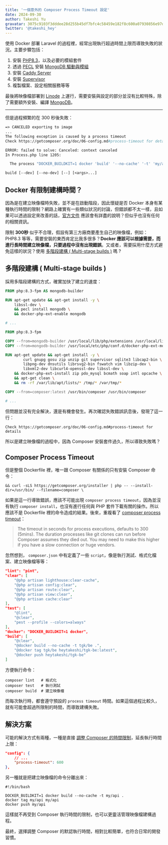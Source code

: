 ```yaml
---
title: '一個意外的 Composer Process Timeout 設定'
date: 2024-09-30
author: Takeshi Yu
gravatar: 3075c9103f3dddee28d255b45df7bfc4c58459e182f8c600a07930856e97dc39
twitter: '@takeshi_hey'
---
```


使用 Docker 部署 Laravel 的過程裡，經常出現執行超過時間上限而導致失敗的狀況。主要步驟包括：

1. 安裝 [PHP8.3](https://www.php.net/releases/8.3/en.php)，以及必要的模組套件
2. 透過 [PECL](https://pecl.php.net) 安裝 [MongoDB 驅動與模組](https://www.mongodb.com/docs/drivers/php-drivers/)
3. 安裝 [Caddy Server](https://caddyserver.com)
4. 安裝 [Supervisor](http://supervisord.org)
5. 複製檔案、設定相關服務等等

最後將映像檔部署到 [Linode](https://www.linode.com) 上運行，需要安裝與設定的部分並沒有比較特殊，除了需要額外安裝、編譯 [MongoDB](https://www.mongodb.com/)。

---

但是過程頻繁的在 300 秒後失敗：

```dockerfile
=> CANCELED exporting to image                                                                                       37.6s
...
The following exception is caused by a process timeout
Check https://getcomposer.org/doc/06-config.md#process-timeout for details

ERROR: failed to solve: Canceled: context canceled
In Process.php line 1205:

  The process "DOCKER_BUILDKIT=1 docker 'build' '--no-cache' '-t' 'my/api' '.'" exceeded the timeout of 300 seconds.

build [--dev] [--no-dev] [--] [<args>...]
```

## Docker 有限制建構時間？

因為是在建立映像檔時失敗，並不是在啟動階段，因此懷疑是否 Docker 本身有某種執行時間的限制？網路上確實有一些類似狀況的討論，但錯誤都不太一樣，且如果可以透過設定來改善的話，[官方文件](https://docs.docker.com/get-started/) 應該會有詳盡的說明？但似乎也沒有任何的相關資訊。

限制 **300秒** 似乎不合理，假設有第三方廠商要產生自己的映像檔，例如：PHP8.3 等等，需要安裝的東西肯定比我多很多？**Docker 應該可以根據需要，而進行長時間建立映像檔，只要過程中沒有出現錯誤**。又或者，需要採用什麼方式避免這樣的狀況？使用 [多階段建構 ( Multi-stage builds )](https://docs.docker.com/build/building/multi-stage/) 嗎 ?

## 多階段建構 ( Multi-stage builds )

採用多階段建構的方式，確實加快了建立的速度：

```dockerfile
FROM php:8.3-fpm AS mongodb-builder

RUN apt-get update && apt-get install -y \
    libssl-dev \
    && pecl install mongodb \
    && docker-php-ext-enable mongodb

# ...

FROM php:8.3-fpm

COPY --from=mongodb-builder /usr/local/lib/php/extensions /usr/local/lib/php/extensions
COPY --from=mongodb-builder /usr/local/etc/php/conf.d/docker-php-ext-mongodb.ini /usr/local/etc/php/conf.d/

RUN apt-get update && apt-get install -y \
        curl gnupg gosu zip unzip git supervisor sqlite3 libcap2-bin \
        libpng-dev dnsutils librsvg2-bin fswatch vim libzip-dev \
        libxml2-dev libcurl4-openssl-dev libssl-dev \
    && docker-php-ext-install zip pdo_mysql bcmath soap intl opcache \
    && apt-get clean \
    && rm -rf /var/lib/apt/lists/* /tmp/* /var/tmp/*

COPY --from=composer:latest /usr/bin/composer /usr/bin/composer

# ...
```

但問題並沒有完全解決，還是有機會發生。再次確認失敗錯誤訊息後，發現了這一行：

```shell
Check https://getcomposer.org/doc/06-config.md#process-timeout for details
```

所以是建立映像檔的過程中，因為 Composer 安裝套件過久，所以導致失敗嗎？

## Composer Process Timeout

但是整個 Dockerfile 裡，唯一跟 Composer 有關係的只有安裝 Composer 命令：

```shell
&& curl -sLS https://getcomposer.org/installer | php -- --install-dir=/usr/bin/ --filename=composer \
```

如果是這一行導致錯誤，應該不可能出現 `composer process timeout`，因為並沒有執行 `composer install`，也沒有進行任何與 PHP 套件下載有關的操作。所以應該不是 Dockerfile 裡的命令造成的結果。後來，重複看了 [composer process timeout](https://getcomposer.org/doc/06-config.md#process-timeout)：

> The timeout in seconds for process executions, defaults to 300 (5mins). The duration processes like git clones can run before Composer assumes they died out. You may need to make this higher if you have a slow connection or huge vendors.

忽然想到， `composer.json` 中有定義了一些 `script`，像是執行測試、格式化檔案、建立映像檔等等：

```json
"lint": "pint",
"clear": [
    "@php artisan lighthouse:clear-cache",
    "@php artisan config:clear",
    "@php artisan route:clear",
    "@php artisan view:clear",
    "@php artisan cache:clear"
],
"test": [
    "@lint",
    "@clear",
    "pest --profile --colors=always"
],
"docker": "DOCKER_BUILDKIT=1 docker",
"build": [
    "@clear",
    "@docker build --no-cache -t tgk/be .",
    "@docker tag tgk/be heytakeshi/tgk-be:latest",
    "@docker push heytakeshi/tgk-be"
]
```

方便執行命令：

```shell
composer lint   # 格式化
composer test   # 執行測試
composer build  # 建立映像檔
```

而每次執行時，都會遵守預設的 `process timeout` 時間。如果這個過程比較久，就有可能會超過所限制的時間，而導致建構失敗。

## 解決方案

可能的解決方式有兩種，一種是直接 [調整 Composer 的時間限制](https://getcomposer.org/doc/articles/scripts.md#managing-the-process-timeout)，延長執行時間上限：

```json
"config": {
    // ...
    "process-timeout": 600
},
```
另一種就是把建立映像檔的命令分離出來：

```shell
#!/bin/bash

DOCKER_BUILDKIT=1 docker build --no-cache -t my/api .
docker tag my/api my/api
docker push my/api
```

這樣就不再受到 Composer 執行時間的限制，也可以更靈活管理映像檔建構過程。

最終，選擇調整 Composer 的默認執行時間，相對比較簡單，也符合日常的開發習慣。
